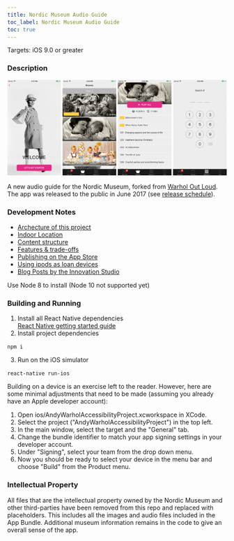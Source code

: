 ```yaml
---
title: Nordic Museum Audio Guide
toc_label: Nordic Museum Audio Guide
toc: true
---
```


Targets: iOS 9.0 or greater

### Description

![Nordic Museum Audio Guide Screenshots](assets/appScreenshots.png)

A new audio guide for the Nordic Museum, forked from [Warhol Out Loud](https://github.com/CMP-Studio/TheWarholOutLoud). The app was released to the public in June 2017 (see [release schedule](https://github.com/NordicMuseum/Nordic-Museum-Audio-Guide/releases)).

### Development Notes

* [Archecture of this project](architecture.md)
* [Indoor Location](indoorLocation.md)
* [Content structure](contentStructure.md)
* [Features & trade-offs](features.md)
* [Publishing on the App Store](publishing.md)
* [Using ipods as loan devices](ipods.md)
* [Blog Posts by the Innovation Studio](blogposts.md)

Use Node 8 to install (Node 10 not supported yet)

### Building and Running

1. Install all React Native dependencies  
[React Native getting started guide](https://facebook.github.io/react-native/docs/getting-started.html)
2. Install project dependencies  
  ```
  npm i
  ```  
3. Run on the iOS simulator  
  ```
  react-native run-ios
  ```

Building on a device is an exercise left to the reader. However, here are some minimal adjustments that need to be made (assuming you already have an Apple developer account):

1. Open ios/AndyWarholAccessibilityProject.xcworkspace in XCode.
2. Select the project ("AndyWarholAccessibilityProject") in the top left.
3. In the main window, select the target and the "General" tab.
4. Change the bundle identifier to match your app signing settings in your developer account.
5. Under "Signing", select your team from the drop down menu.
6. Now you should be ready to select your device in the menu bar and choose "Build" from the Product menu.

### Intellectual Property

All files that are the intellectual property owned by the Nordic Museum and other third-parties have been removed from this repo and replaced with placeholders. This includes all the images and audio files included in the App Bundle. Additional museum information remains in the code to give an overall sense of the app.



